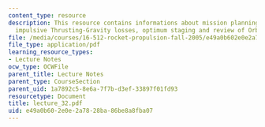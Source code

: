 ```yaml
---
content_type: resource
description: This resource contains informations about mission planning and staging,
  impulsive Thrusting-Gravity losses, optimum staging and review of Orbital Dynamics.
file: /media/courses/16-512-rocket-propulsion-fall-2005/e49a0b602e0e2a7828ba86be8a8fba07_lecture_32.pdf
file_type: application/pdf
learning_resource_types:
- Lecture Notes
ocw_type: OCWFile
parent_title: Lecture Notes
parent_type: CourseSection
parent_uid: 1a7892c5-8e6a-7f7b-d3ef-33897f01fd93
resourcetype: Document
title: lecture_32.pdf
uid: e49a0b60-2e0e-2a78-28ba-86be8a8fba07
---
```

